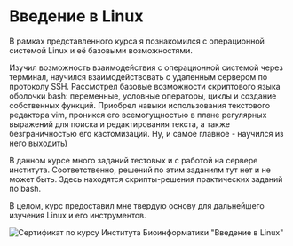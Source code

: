 # Введение в Linux

В рамках представленного курса я познакомился с операционной системой Linux и её базовыми возможностями.

Изучил возможность взаимодействия с операционной системой через терминал, научился взаимодействовать с удаленным сервером по протоколу SSH. Рассмотрел базовые возможности скриптового языка оболочки bash: переменные, условные операторы, циклы и создание собственных функций. Приобрел навыки использования текстового редактора vim, проникся его всемогущностью в плане регулярных выражений для поиска и редактирования текста, а также безграничностью его кастомизаций. Ну, и самое главное - научился из него выходить)

В данном курсе много заданий тестовых и с работой на сервере института. Соответственно, решений по этим заданиям тут нет и не может быть. Здесь находятся скрипты-решения практических заданий по bash.

В целом, курс предоставил мне твердую основу для дальнейшего изучения Linux и его инструментов.

![Сертификат по курсу Института Биоинформатики "Введение в Linux"](https://myoctocat.com/assets/images/base-octocat.svg)
